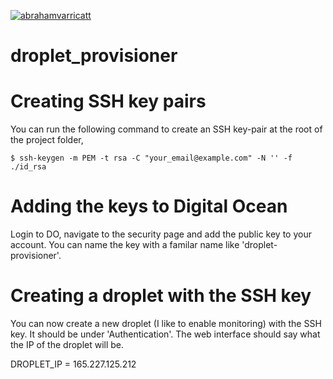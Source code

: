 [![abrahamvarricatt](https://circleci.com/gh/abrahamvarricatt/droplet_provisioner.svg?style=shield)](https://app.circleci.com/pipelines/github/abrahamvarricatt/droplet_provisioner)

# droplet_provisioner


# Creating SSH key pairs

You can run the following command to create an SSH key-pair at the root of the 
project folder,

```
$ ssh-keygen -m PEM -t rsa -C "your_email@example.com" -N '' -f ./id_rsa
```

# Adding the keys to Digital Ocean

Login to DO, navigate to the security page and add the public key to your 
account. You can name the key with a familar name like 'droplet-provisioner'.

# Creating a droplet with the SSH key

You can now create a new droplet (I like to enable monitoring) with the SSH key.
It should be under 'Authentication'. The web interface should say what the IP
of the droplet will be. 

DROPLET_IP = 165.227.125.212

